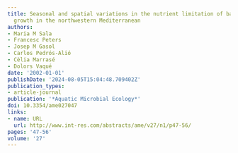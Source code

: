 ```yaml
---
title: Seasonal and spatial variations in the nutrient limitation of bacterioplankton
  growth in the northwestern Mediterranean
authors:
- Maria M Sala
- Francesc Peters
- Josep M Gasol
- Carlos Pedrós-Alió
- Cèlia Marrasé
- Dolors Vaqué
date: '2002-01-01'
publishDate: '2024-08-05T15:04:48.709402Z'
publication_types:
- article-journal
publication: '*Aquatic Microbial Ecology*'
doi: 10.3354/ame027047
links:
- name: URL
  url: http://www.int-res.com/abstracts/ame/v27/n1/p47-56/
pages: '47-56'
volume: '27'
---
```

